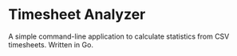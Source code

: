 
# Timesheet Analyzer

A simple command-line application to calculate statistics from CSV timesheets. Written in Go.
